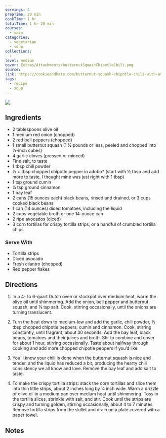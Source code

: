 ```yaml
---
servings: 4
prepTime: 20 min
cookTime: 1 hr
totalTime: 1 hr 20 min
courses:
  - main
categories:
  - vegetarian
  - soup
collections:
  -
level: medium
cover: Extras/Attachments/butternutSquashChipotleChili.png
source:
link: https://cookieandkate.com/butternut-squash-chipotle-chili-with-avocado/
tags:
  - recipe
  - soup
---
```


![](Extras/Attachments/butternutSquashChipotleChili.png)


## Ingredients

- 2 tablespoons olive oil
- 1 medium red onion (chopped)
- 2 red bell peppers (chopped)
- 1 small butternut squash (1 ½ pounds or less, peeled and chopped into ½-inch cubes)
- 4 garlic cloves (pressed or minced)
- Fine salt, to taste
- 1 tbsp chili powder
- ½ + tbsp chopped chipotle pepper in adobo* (start with ½ tbsp and add more to taste, I thought mine was just right with 1 tbsp)
- 1 tsp ground cumin
- ¼ tsp ground cinnamon
- 1 bay leaf
- 2 cans (15 ounces each) black beans, rinsed and drained, or 3 cups cooked black beans
- 1 can (14 ounces) diced tomatoes, including the liquid
- 2 cups vegetable broth or one 14-ounce can
- 2 ripe avocados (diced)
- 3 corn tortillas for crispy tortilla strips, or a handful of crumbled tortilla chips

### Serve With

- Tortilla strips
- Diced avocado
- Fresh cilantro (chopped)
- Red pepper flakes


## Directions

1. In a 4- to 6-quart Dutch oven or stockpot over medium heat, warm the olive oil until shimmering. Add the onion, bell pepper and butternut squash, and ⅛ tsp salt. Cook, stirring occasionally, until the onions are turning translucent.

2. Turn the heat down to medium-low and add the garlic, chili powder, ½ tbsp chopped chipotle peppers, cumin and cinnamon. Cook, stirring constantly, until fragrant, about 30 seconds. Add the bay leaf, black beans, tomatoes and their juices and broth. Stir to combine and cover for about 1 hour, stirring occasionally. Taste about halfway through cooking and add more chopped chipotle peppers if you’d like.

3. You’ll know your chili is done when the butternut squash is nice and tender, and the liquid has reduced a bit, producing the hearty chili consistency we all know and love. Remove the bay leaf and add salt to taste.

4. To make the crispy tortilla strips: stack the corn tortillas and slice them into thin little strips, about 2 inches long by ¼ inch wide. Warm a drizzle of olive oil in a medium pan over medium heat until shimmering. Toss in the tortilla slices, sprinkle with salt, and stir. Cook until the strips are crispy and turning golden, stirring occasionally, about 4 to 7 minutes. Remove tortilla strips from the skillet and drain on a plate covered with a paper towel.


## Notes

